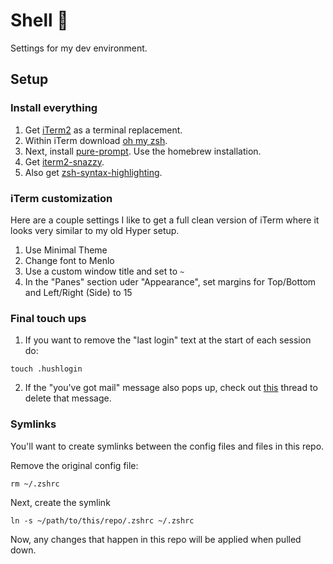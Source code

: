 # Shell 🐚

Settings for my dev environment.

## Setup

### Install everything
1. Get [iTerm2](https://www.iterm2.com/) as a terminal replacement.
2. Within iTerm download [oh my zsh](https://ohmyz.sh/).
3. Next, install [pure-prompt](https://github.com/sindresorhus/pure). Use the homebrew installation.
4. Get [iterm2-snazzy](https://github.com/sindresorhus/iterm2-snazzy).
5. Also get [zsh-syntax-highlighting](https://github.com/zsh-users/zsh-syntax-highlighting).

### iTerm customization
Here are a couple settings I like to get a full clean version of iTerm where it looks very similar to my old Hyper setup.
1. Use Minimal Theme
2. Change font to Menlo
3. Use a custom window title and set to `~`
4. In the "Panes" section uder "Appearance", set margins for Top/Bottom and Left/Right (Side) to 15

### Final touch ups
1. If you want to remove the "last login" text at the start of each session do:
```
touch .hushlogin
```
2. If the "you've got mail" message also pops up, check out [this](https://apple.stackexchange.com/questions/28745/how-do-i-delete-all-terminal-mail) thread to delete that message.

### Symlinks
You'll want to create symlinks between the config files and files in this repo.

Remove the original config file:
```
rm ~/.zshrc
```

Next, create the symlink
```
ln -s ~/path/to/this/repo/.zshrc ~/.zshrc
```

Now, any changes that happen in this repo will be applied when pulled down.
